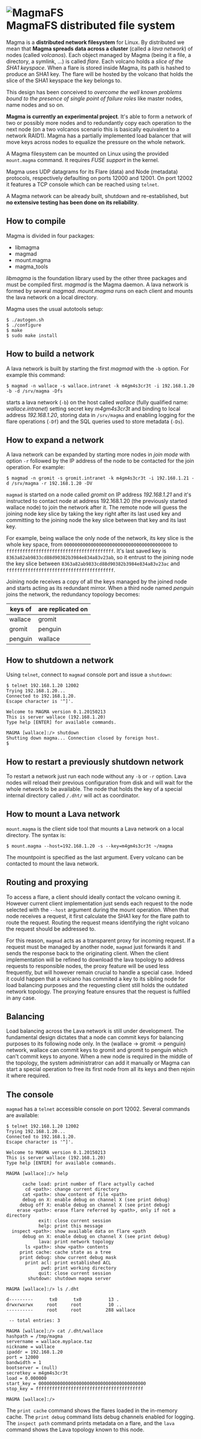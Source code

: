 ![MagmaFS](logo.png)          
MagmaFS distributed file system
========================================================================

Magma is a **distributed network filesystem** for Linux. By distributed we mean that 
**Magma spreads data across a cluster** (called a *lava network*) of nodes (called *volcanos*).
Each object managed by Magma (being it a file, a directory, a symlink, ...) is called *flare*.
Each volcano holds a *slice of the SHA1 keyspace*. When a flare is stored inside Magma, its 
path is hashed to produce an SHA1 key. The flare will be hosted by the volcano that holds 
the slice of the SHA1 keyspace the key belongs to.

This design has been conceived to *overcome the well known problems bound to the presence of
single point of failure roles* like master nodes, name nodes and so on.

**Magma is currently an experimental project**. It's able to form a network of two or possibly
more nodes and to redundantly copy each operation to the next node (on a two volcanos scenario
this is basically equivalent to a network RAID1). Magma has a partially implemented load
balancer that will move keys across nodes to equalize the pressure on the whole network.

A Magma filesystem can be mounted on Linux using the provided `mount.magma` command. It requires
*FUSE support* in the kernel.

Magma uses UDP datagrams for its Flare (data) and Node (metadata) protocols, respectively defaulting
on ports 12000 and 12001. On port 12002 it features a TCP console which can be reached using `telnet`.

A Magma network can be already built, shutdown and re-established, but **no extensive testing has
been done on its reliability**.

## How to compile

Magma is divided in four packages:

 * libmagma
 * magmad
 * mount.magma
 * magma_tools
 
*libmagma* is the foundation library used by the other three packages and must be compiled first.
*magmad* is the Magma daemon. A lava network is formed by several *magmad*. *mount.magma* runs on each client and mounts the lava network on a local directory. 

Magma uses the usual autotools setup:

    $ ./autogen.sh
    $ ./configure
    $ make
    $ sudo make install

## How to build a network

A lava network is built by starting the first *magmad* with the `-b` option. For example this command:

    $ magmad -n wallace -s wallace.intranet -k m4gm4s3cr3t -i 192.168.1.20 -b -d /srv/magma -Dfs

starts a lava network (`-b`) on the host called *wallace* (fully qualified name: *wallace.intranet*) setting secret key *m4gm4s3cr3t* and binding to local address *192.168.1.20*, storing data in `/srv/magma` and enabling logging for the flare operations (`-Df`) and the SQL queries used to store metadata (`-Ds`).

## How to expand a network

A lava network can be expanded by starting more nodes in *join mode* with option `-r` followed by the IP address of the node to be contacted for the join operation. For example:

    $ magmad -n gromit -s gromit.intranet -k m4gm4s3cr3t -i 192.168.1.21 -d /srv/magma -r 192.168.1.20 -DV

`magmad` is started on a node called *gromit* on IP address *192.168.1.21* and it's instructed to contact node at address 192.168.1.20 (the previously started wallace node) to join the network after it. The remote node will guess the joining node key slice by taking the key right after its last used key and committing to the joining node the key slice between that key and its last key. 

For example, being wallace the only node of the network, its key slice is the whole key space, from `0000000000000000000000000000000000000000` to `ffffffffffffffffffffffffffffffffffffffff`. It's last saved key is `8363a82ab9833cd88d90382b3984e834a83v23ab`, so it entrust to the joining node the key slice between `8363a82ab9833cd88d90382b3984e834a83v23ac` and `ffffffffffffffffffffffffffffffffffffffff`.

Joining node receives a copy of all the keys managed by the joined node and starts acting as its redundant mirror. When a third node named *penguin* joins the network, the redundancy topology becomes:

| keys of  | are replicated on |
| -------- | ------------------|
| wallace  | gromit            |
| gromit   | penguin           |
| penguin  | wallace           |

## How to shutdown a network

Using `telnet`, connect to `magmad` console port and issue a `shutdown`:

    $ telnet 192.168.1.20 12002
    Trying 192.168.1.20...
    Connected to 192.168.1.20.
    Escape character is '^]'.

    Welcome to MAGMA version 0.1.20150213
    This is server wallace (192.168.1.20)
    Type help [ENTER] for available commands.

    MAGMA [wallace]:/> shutdown
    Shutting down magma... Connection closed by foreign host.
    $

## How to restart a previously shutdown network

To restart a network just run each node without any `-b` or `-r` option. Lava nodes will reload their previous configuration from disk and will wait for the whole network to be available. The node that holds the key of a special internal directory called `/.dht/` will act as coordinator.

## How to mount a Lava network

`mount.magma` is the client side tool that mounts a Lava network on a local directory. The syntax is:

    $ mount.magma --host=192.168.1.20 -s --key=m4gm4s3cr3t ~/magma

The mountpoint is specified as the last argument. Every volcano can be contacted to mount the lava network.

## Routing and proxying

To access a flare, a client should ideally contact the volcano owning it. However current client implementation just sends each request to the node selected with the `--host` argument during the mount operation. When that node receives a request, it first calculate the SHA1 key for the flare path to route the request. Routing the request means identifying the right volcano the request should be addressed to.

For this reason, `magmad` acts as a transparent proxy for incoming request. If a request must be managed by another node, `magmad` just forwards it and sends the response back to the originating client. When the client implementation will be refined to download the lava topology to address requests to responsible nodes, the proxy feature will be used less frequently, but will however remain crucial to handle a special case. Indeed it could happen that a volcano has commited a key to its sibling node for load balancing purposes and the requesting client still holds the outdated network topology. The proxying feature ensures that the request is fulfiled in any case.

## Balancing

Load balancing across the Lava network is still under development. The fundamental design dictates that a node can commit keys for balancing purposes to its following node only. In the (wallace -> gromit -> penguin) network, wallace can commit keys to gromit and gromit to penguin which can't commit keys to anyone. When a new node is required in the middle of the topology, the system administratror can add it manually or Magma can start a special operation to free its first node from all its keys and then rejoin it where required.

## The console

`magmad` has a `telnet` accessible console on port 12002. Several commands are available:

    $ telnet 192.168.1.20 12002
    Trying 192.168.1.20...
    Connected to 192.168.1.20.
    Escape character is '^]'.

    Welcome to MAGMA version 0.1.20150213
    This is server wallace (192.168.1.20)
    Type help [ENTER] for available commands.

    MAGMA [wallace]:/> help

          cache load: print number of flare actyally cached
           cd <path>: change current directory
          cat <path>: show content of file <path>
          debug on X: enable debug on channel X (see print debug)
         debug off X: enable debug on channel X (see print debug)
        erase <path>: erase flare referred by <path>, only if not a directory
                exit: close current session
                help: print this message
      inspect <path>: show available data on flare <path
          debug on X: enable debug on channel X (see print debug)
                lava: print network topology
           ls <path>: show <path> contents
         print cache: cache state as a tree
         print debug: show current debug mask
           print acl: print established ACL
                 pwd: print working directory
                quit: close current session
            shutdown: shutdown magma server

    MAGMA [wallace]:/> ls /.dht
    
    d---------      tx0      tx0          13 .
    drwxrwxrwx     root     root          10 ..
    ----------     root     root         288 wallace
 
     -- total entries: 3
 
    MAGMA [wallace]:/> cat /.dht/wallace
    hashpath = /tmp/magma
    servername = wallace.myplace.taz
    nickname = wallace
    ipaddr = 192.168.1.20
    port = 12000
    bandwidth = 1
    bootserver = (null)
    secretkey = m4gm4s3cr3t
    load = 0.000000
    start_key = 0000000000000000000000000000000000000000
    stop_key = ffffffffffffffffffffffffffffffffffffffff
 
    MAGMA [wallace]:/>

The `print cache` command shows the flares loaded in the in-memory cache. The `print debug` command lists debug channels enabled for logging. The `inspect path` command prints metadata on a flare, and the `lava` command shows the Lava topology known to this node.
